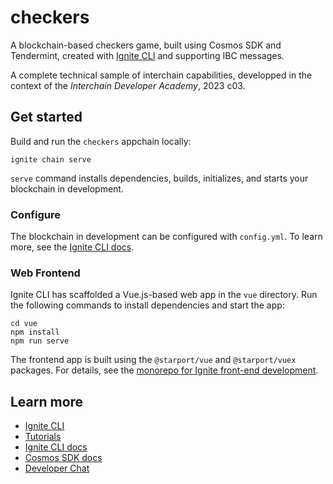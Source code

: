 # checkers
A blockchain-based checkers game, built using Cosmos SDK and Tendermint, created with [Ignite CLI](https://ignite.com/cli) and supporting IBC messages.

A complete technical sample of interchain capabilities, developped in the context of the *Interchain Developer Academy*, 2023 c03.

## Get started

Build and run the `checkers` appchain locally:
```
ignite chain serve
```

`serve` command installs dependencies, builds, initializes, and starts your blockchain in development.

### Configure

The blockchain in development can be configured with `config.yml`. To learn more, see the [Ignite CLI docs](https://docs.ignite.com).

### Web Frontend

Ignite CLI has scaffolded a Vue.js-based web app in the `vue` directory. Run the following commands to install dependencies and start the app:

```
cd vue
npm install
npm run serve
```

The frontend app is built using the `@starport/vue` and `@starport/vuex` packages. For details, see the [monorepo for Ignite front-end development](https://github.com/ignite-hq/web).

## Learn more

- [Ignite CLI](https://ignite.com/cli)
- [Tutorials](https://docs.ignite.com/guide)
- [Ignite CLI docs](https://docs.ignite.com)
- [Cosmos SDK docs](https://docs.cosmos.network)
- [Developer Chat](https://discord.gg/ignite)
